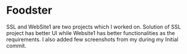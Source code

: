 # Foodster
SSL and WebSite1 are two projects which I worked on. Solution of SSL project has better UI while 
Website1 has better functionalities as the requirements. I also added few screenshots from my during my Initial commit.

